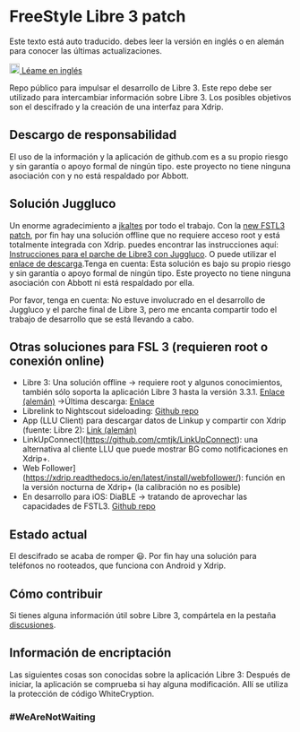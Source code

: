 # FreeStyle Libre 3 patch

Este texto está auto traducido. debes leer la versión en inglés o en alemán para conocer las últimas actualizaciones.

<a href="README.md"><img alt="EN" src="https://user-images.githubusercontent.com/65506676/190852356-073bf576-6e3a-45f3-a658-be1c4a8d7286.png" width="18px" /> Léame en inglés</a>

Repo público para impulsar el desarrollo de Libre 3. Este repo debe ser utilizado para intercambiar información sobre Libre 3. Los posibles objetivos son el descifrado y la creación de una interfaz para Xdrip.

## Descargo de responsabilidad

El uso de la información y la aplicación de github.com es a su propio riesgo y sin garantía o apoyo formal de ningún tipo. este proyecto no tiene ninguna asociación con y no está respaldado por Abbott.

## Solución Juggluco

Un enorme agradecimiento a [jkaltes](http://jkaltes.byethost16.com/) por todo el trabajo. Con la [new FSTL3 patch](http://jkaltes.byethost16.com/Juggluco/libre3/), 
por fin hay una solución offline que no requiere acceso root y está totalmente integrada con Xdrip. puedes encontrar las instrucciones aquí: [Instrucciones para el parche de Libre3 con Juggluco](./Juggluco-solution/instructions/en/instructions.md). O puede utilizar el [enlace de descarga](./Juggluco-solution/versions/latest/Libre-3-patch.apk?raw=1).Tenga en cuenta: Esta solución es bajo su propio riesgo y sin garantía o apoyo formal de ningún tipo. Este proyecto no tiene ninguna asociación con Abbott ni está respaldado por ella.

Por favor, tenga en cuenta: No estuve involucrado en el desarrollo de Juggluco y el parche final de Libre 3, pero me encanta compartir todo el trabajo de desarrollo que se está llevando a cabo.

## Otras soluciones para FSL 3 (requieren root o conexión online)

- Libre 3: Una solución offline -> requiere root y algunos conocimientos, también sólo soporta la aplicación Libre 3 hasta la versión 3.3.1. [Enlace (alemán)](https://insulinclub.de/index.php?thread/33795-free-three-ein-xposed-lsposed-modul-f%C3%BCr-libre-3-aktueller-wert-am-sperrbildschir/)
    ->Última descarga: [Enlace](https://mega.nz/file/H51h3ILS#65mfhvDvPbtnbdWSOeXHHNxABDD60nP7iODxaDN_QPk)
- Librelink to Nightscout sideloading: [Github repo](https://github.com/timoschlueter/nightscout-librelink-up)
- App (LLU Client) para descargar datos de Linkup y compartir con Xdrip (fuente: Libre 2): [Link (alemán)](https://insulinclub.de/index.php?thread/33987-llu-client/&postID=654144#post654144)
- LinkUpConnect](https://github.com/cmtjk/LinkUpConnect): una alternativa al cliente LLU que puede mostrar BG como notificaciones en Xdrip+.
- Web Follower](https://xdrip.readthedocs.io/en/latest/install/webfollower/): función en la versión nocturna de Xdrip+ (la calibración no es posible)
- En desarrollo para iOS: DiaBLE -> tratando de aprovechar las capacidades de FSTL3. [Github repo](https://github.com/gui-dos/DiaBLE)

## Estado actual

El descifrado se acaba de romper :smiley:. Por fin hay una solución para teléfonos no rooteados, que funciona con Android y Xdrip.

## Cómo contribuir

Si tienes alguna información útil sobre Libre 3, compártela en la pestaña [discusiones](https://github.com/maheini/FreeStyle-Libre-3-patch/discussions).

## Información de encriptación

Las siguientes cosas son conocidas sobre la aplicación Libre 3: Después de iniciar, la aplicación se comprueba si hay alguna modificación. Allí se utiliza la protección de código WhiteCryption.

### #WeAreNotWaiting